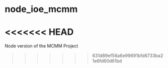 # node_ioe_mcmm
<<<<<<< HEAD
=======
Node version of the MCMM Project
>>>>>>> 631d89ef56a6e99691bfd6733ba21e6fd60d61bd
